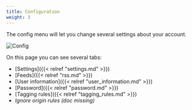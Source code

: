 ```yaml
---
title: Configuration
weight: 3
---
```


The config menu will let you change several settings about your account.

![Config](../../img/user/wallabag_configuration.png)

On this page you can see several tabs:

* [Settings]({{< relref "settings.md" >}})
* [Feeds]({{< relref "rss.md" >}})
* [User information]({{< relref "user_information.md" >}})
* [Password]({{< relref "password.md" >}})
* [Tagging rules]({{< relref "tagging_rules.md" >}})
* _Ignore origin rules (doc missing)_
